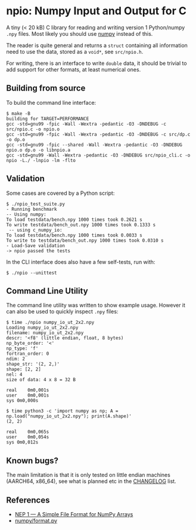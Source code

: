 # npio: Numpy Input and Output for C

A tiny (< 20 kB) C library for reading and writing version 1
Python/numpy `.npy` files.  Most likely you should use
[numpy](https://numpy.org/) instead of this.

The reader is quite general and returns a `struct` containing all
information need to use the data, stored as a `void*`, see
`src/npio.h`.

For writing, there is an interface to write `double` data, it should
be trivial to add support for other formats, at least numerical ones.

## Building from source
To build the command line interface:
``` shell
$ make -B
building for TARGET=PERFORMANCE
gcc -std=gnu99 -fpic -Wall -Wextra -pedantic -O3 -DNDEBUG -c src/npio.c -o npio.o
gcc -std=gnu99 -fpic -Wall -Wextra -pedantic -O3 -DNDEBUG -c src/dp.c -o dp.o
gcc -std=gnu99 -fpic --shared -Wall -Wextra -pedantic -O3 -DNDEBUG npio.o dp.o -o libnpio.a
gcc -std=gnu99 -Wall -Wextra -pedantic -O3 -DNDEBUG src/npio_cli.c -o npio -L./ -lnpio -lm -flto
```

## Validation
Some cases are covered by a Python script:

``` shell
$ ./npio_test_suite.py
- Running benchmark
-- Using numpy:
To load testdata/bench.npy 1000 times took 0.2621 s
To write testdata/bench_out.npy 1000 times took 0.1333 s
 -- using c_numpy_io:
To load testdata/bench.npy 1000 times took 0.0033 s
To write to testdata/bench_out.npy 1000 times took 0.0310 s
- Load-Save validation
-> npio passed the tests
```

In the CLI interface does also have a few self-tests, run with:


``` shell
$ ./npio --unittest
```

## Command Line Utility
The command line utility was written to show example usage. However it can also
be used to quickly inspect `.npy` files:

``` shell
$ time ./npio numpy_io_ut_2x2.npy
Loading numpy_io_ut_2x2.npy
filename: numpy_io_ut_2x2.npy
descr: '<f8' (little endian, float, 8 bytes)
np_byte_order: '<'
np_type: 'f'
fortran_order: 0
ndim: 2
shape_str: '(2, 2,)'
shape: [2, 2]
nel: 4
size of data: 4 x 8 = 32 B

real	0m0,001s
user	0m0,001s
sys	0m0,000s

$ time python3 -c 'import numpy as np; A = np.load("numpy_io_ut_2x2.npy"); print(A.shape)'
(2, 2)

real	0m0,065s
user	0m0,054s
sys	0m0,012s

```

## Known bugs?
The main limitation is that it is only tested on little endian
machines (AARCH64, x86_64), see what is planned etc in the
[CHANGELOG](CHANGELOG.md) list.

## References
- [NEP 1 — A Simple File Format for NumPy Arrays](https://github.com/numpy/numpy/blob/067cb067cb17a20422e51da908920a4fbb3ab851/doc/neps/nep-0001-npy-format.rst)
- [numpy/format.py](https://github.com/numpy/numpy/blob/main/numpy/lib/format.py)
